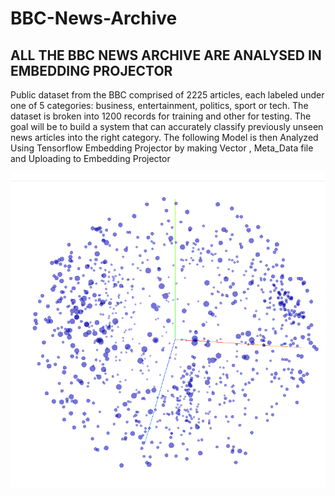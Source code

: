 # BBC-News-Archive

## ALL THE BBC NEWS ARCHIVE ARE ANALYSED IN EMBEDDING PROJECTOR 
Public dataset from the BBC comprised of 2225 articles, each labeled under one of 5 categories: business, entertainment, politics, sport or tech.
The dataset is broken into 1200 records for training and other for testing. The goal will be to build a system that can accurately classify previously unseen news articles into the right category.
The following Model is then Analyzed Using Tensorflow Embedding Projector by making Vector , Meta_Data file and Uploading to Embedding Projector

<div align="center">
  <img src="Embedding Projector.png" alt ="Embedding Projector BBC NEWS Archive"><br><br>
</div>
